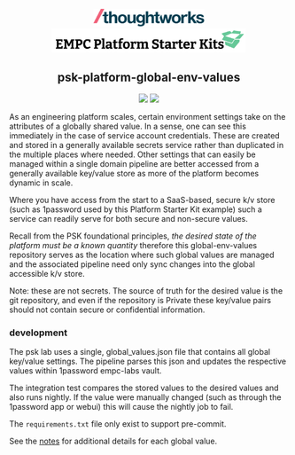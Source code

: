 <div align="center">
	<p>
	<img alt="Thoughtworks Logo" src="https://raw.githubusercontent.com/ThoughtWorks-DPS/static/master/thoughtworks_flamingo_wave.png?sanitize=true" width=200 /><br />
	<img alt="DPS Title" src="https://raw.githubusercontent.com/ThoughtWorks-DPS/static/master/EMPCPlatformStarterKitsImage.png?sanitize=true" width=350/><br />
	<h2>psk-platform-global-env-values</h2>
	<a href="https://opensource.org/licenses/MIT"><img src="https://img.shields.io/github/license/ThoughtWorks-DPS/psk-platform-global-env-values"></a> <a href="https://aws.amazon.com"><img src="https://img.shields.io/badge/-deployed-blank.svg?style=social&logo=amazon"></a>
	</p>
</div>

As an engineering platform scales, certain environment settings take on the attributes of a globally shared value. In a sense, one can see this immediately in the case of service account credentials. These are created and stored in a generally available secrets service rather than duplicated in the multiple places where needed. Other settings that can easily be managed within a single domain pipeline are better accessed from a generally available key/value store as more of the platform becomes dynamic in scale.  

Where you have access from the start to a SaaS-based, secure k/v store (such as 1password used by this Platform Starter Kit example) such a service can readily serve for both secure and non-secure values.  

Recall from the PSK foundational principles, _the desired state of the platform must be a known quantity_ therefore this global-env-values repository serves as the location where such global values are managed and the associated pipeline need only sync changes into the global accessible k/v store.  

Note: these are not secrets. The source of truth for the desired value is the git repository, and even if the repository is Private these key/value pairs should not contain secure or confidential information.  

### development

The psk lab uses a single, global_values.json file that contains all global key/value settings. The pipeline parses this json and updates the respective values within 1password empc-labs vault.  

The integration test compares the stored values to the desired values and also runs nightly. If the value were manually changed (such as through the 1password app or webui) this will cause the nightly job to fail.  

The `requirements.txt` file only exist to support pre-commit.  

See the [notes](notes.md) for additional details for each global value.  
